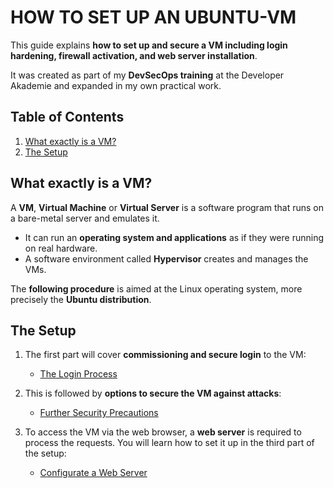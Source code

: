 # HOW TO SET UP AN UBUNTU-VM  

This guide explains **how to set up and secure a VM including login hardening, firewall activation, and web server installation**.  
  
It was created as part of my **DevSecOps training** at the Developer Akademie and expanded in my own practical work.  

## Table of Contents

1. [What exactly is a VM?](#what-exactly-is-a-vm)
1. [The Setup](#the-setup)

## What exactly is a VM?

A **VM**, **Virtual Machine** or **Virtual Server** is a software program that runs on a bare-metal server and emulates it.

* It can run an **operating system and applications** as if they were running on real hardware.  
* A software environment called **Hypervisor** creates and manages the VMs.

The **following procedure** is aimed at the Linux operating system, more precisely the **Ubuntu distribution**.

## The Setup

1. The first part will cover **commissioning and secure login** to the VM:

    * [The Login Process](https://github.com/SarahZimmermann-Schmutzler/v-server-setup/blob/main/login.md)

1. This is followed by **options to secure the VM against attacks**:

    * [Further Security Precautions](https://github.com/SarahZimmermann-Schmutzler/v-server-setup/blob/main/security.md)

1. To access the VM via the web browser, a **web server** is required to process the requests. You will learn how to set it up in the third part of the setup:

    * [Configurate a Web Server](https://github.com/SarahZimmermann-Schmutzler/v-server-setup/blob/main/nginx.md)
